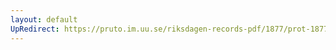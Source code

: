 ```yaml
---
layout: default
UpRedirect: https://pruto.im.uu.se/riksdagen-records-pdf/1877/prot-1877--ak--039/prot-1877--ak--039_038.pdf
---
```

